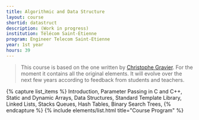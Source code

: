 ```yaml
---
title: Algorithmic and Data Structure
layout: course
shortid: datastruct
description: (Work in progress)
institution: Télécom Saint-Etienne
program: Engineer Telecom Saint-Etienne
year: 1st year
hours: 39
---
```


> This course is based on the one written by [Christophe Gravier](https://cgravier.fr/). For the moment it contains all the original elements. It will evolve over the next few years according to feedback from students and teachers.

{% capture list_items %}
Introduction,
Parameter Passing in C and C++,
Static and Dynamic Arrays,
Data Structures,
Standard Template Library,
Linked Lists,
Stacks Queues,
Hash Tables,
Binary Search Trees,
{% endcapture %}
{% include elements/list.html title="Course Program" %}
